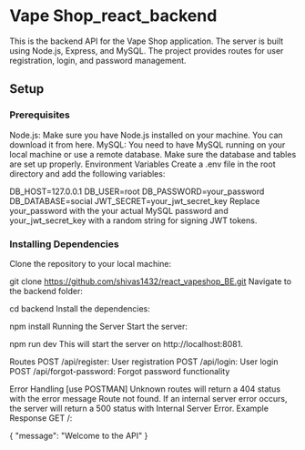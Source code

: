 # Vape Shop_react_backend

This is the backend API for the Vape Shop application. The server is built using Node.js, Express, and MySQL. The project provides routes for user registration, login, and password management.

## Setup

### Prerequisites

Node.js: Make sure you have Node.js installed on your machine. You can download it from here.
MySQL: You need to have MySQL running on your local machine or use a remote database. Make sure the database and tables are set up properly.
Environment Variables
Create a .env file in the root directory and add the following variables:

DB_HOST=127.0.0.1
DB_USER=root
DB_PASSWORD=your_password
DB_DATABASE=social
JWT_SECRET=your_jwt_secret_key
Replace your_password with the your actual MySQL password and your_jwt_secret_key with a random string for signing JWT tokens.

### Installing Dependencies
Clone the repository to your local machine:

git clone https://github.com/shivas1432/react_vapeshop_BE.git
Navigate to the backend folder:

cd backend
Install the dependencies:

npm install
Running the Server
Start the server:

npm run dev
This will start the server on http://localhost:8081.

Routes
POST /api/register: User registration
POST /api/login: User login
POST /api/forgot-password: Forgot password functionality

Error Handling 
[use POSTMAN]
Unknown routes will return a 404 status with the error message Route not found.
If an internal server error occurs, the server will return a 500 status with Internal Server Error.
Example Response
GET /:

{
  "message": "Welcome to the API"
}